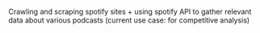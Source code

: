 Crawling and scraping spotify sites + using spotify API to gather relevant data about various podcasts (current use case: for competitive analysis)
